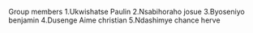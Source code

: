 Group members 
1.Ukwishatse Paulin
2.Nsabihoraho josue
3.Byoseniyo benjamin
4.Dusenge Aime christian
5.Ndashimye chance herve
